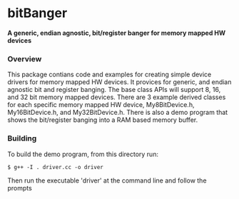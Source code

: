 # bitBanger
**A generic, endian agnostic, bit/register banger for memory mapped HW devices**

<a name="overview"></a>
### Overview
This package contians code and examples for creating simple device drivers
for memory mapped HW devices.  It provices for generic, and endian agnostic
bit and register banging.  The base class APIs will support 8, 16, and 32
bit memory mapped devices.  There are 3 example derived classes for each
specific memory mapped HW device, My8BitDevice.h, My16BitDevice.h, and
My32BitDevice.h.  There is also a demo program that shows the bit/register
banging into a RAM based memory buffer.

<a name="building"></a>
### Building
To build the demo program, from this directory run:

`$ g++ -I . driver.cc -o driver`

Then run the executable 'driver' at the command line and follow the prompts


